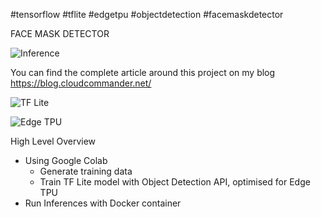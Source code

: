 #tensorflow #tflite #edgetpu #objectdetection #facemaskdetector

FACE MASK DETECTOR

![Inference](https://raw.githubusercontent.com/cloud-commander/face-mask-detection/master/data/face_masks_v1.gif)

You can find the complete article around this project on my blog https://blog.cloudcommander.net/

![TF Lite](https://miro.medium.com/max/1400/1*AO4WEkrSRz4Xb7qzkbqcvg.png)

![Edge TPU](https://lh3.googleusercontent.com/vvBAqSnXyg3h9yS0JLyVehhV-e__3NFbZ6q7Ft-rEZp-9wDTVZ49yjuYJwfa4jQZ-RVnChHMr-DDC0T_fTxVyQg3iBMD-icMQooD6A=w630-rw)




High Level Overview

- Using Google Colab
  - Generate training data
  - Train TF Lite model with Object Detection API, optimised for Edge TPU
- Run Inferences with Docker container

